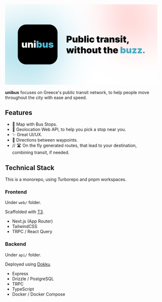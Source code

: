 <p>
  <picture>
    <source media="(prefers-color-scheme: dark)" srcset="https://github.com/billvog/unibus/blob/main/web/public/og-image-dark.png">
    <img src="https://github.com/billvog/unibus/blob/main/web/public/og-image.png" alt="unibus: Public transit, without the buzz." />
  </picture>
</p>

**unibus** focuses on Greece's public transit network, to help people move throughout the city with ease and speed.

## Features

- 🚏 Map with Bus Stops.
- 📍 Geolocation Web API, to help you pick a stop near you.
- ✨ Great UI/UX.
- 🧭 Directions between waypoints.
- // 🛣️ On the fly generated routes, that lead to your destination, combining transit, if needed.

## Technical Stack

This is a monorepo, using Turborepo and pnpm workspaces.

### Frontend

Under `web/` folder.

Scaffolded with [T3](https://create.t3.gg/).

- Next.js (App Router)
- TailwindCSS
- TRPC / React Query

### Backend

Under `api/` folder.

Deployed using [Dokku](https://dokku.com/).

- Express
- Drizzle / PostgreSQL
- TRPC
- TypeScript
- Docker / Docker Compose
